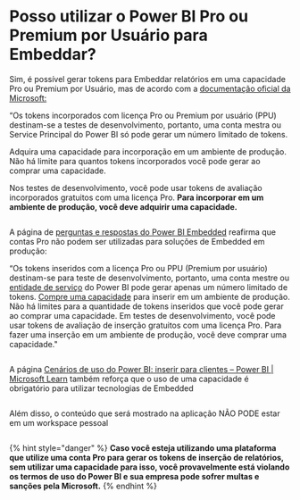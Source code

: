 # Posso utilizar o Power BI Pro ou Premium por Usuário para Embeddar?

Sim, é possível gerar tokens para Embeddar relatórios em uma capacidade Pro ou Premium por Usuário, mas de acordo com a [documentação oficial da Microsoft:](https://learn.microsoft.com/pt-br/power-bi/developer/embedded/move-to-production)

“Os tokens incorporados com licença Pro ou Premium por usuário (PPU) destinam-se a testes de desenvolvimento, portanto, uma conta mestra ou Service Principal do Power BI só pode gerar um número limitado de tokens.

Adquira uma capacidade para incorporação em um ambiente de produção. Não há limite para quantos tokens incorporados você pode gerar ao comprar uma capacidade.

Nos testes de desenvolvimento, você pode usar tokens de avaliação incorporados gratuitos com uma licença Pro. **Para incorporar em um ambiente de produção, você deve adquirir uma capacidade.**

<figure><img src="https://powerembedded.com.br/wp-content/uploads/2024/05/Power-Embedded-Mover-aplicacao-para-producao.png" alt=""><figcaption></figcaption></figure>

A página de [perguntas e respostas do Power BI Embedded](https://learn.microsoft.com/pt-br/power-bi/developer/embedded/embedded-faq#quantos-tokens-inseridos-posso-criar-) reafirma que contas Pro não podem ser utilizadas para soluções de Embedded em produção:

“Os tokens inseridos com a licença Pro ou PPU (Premium por usuário) destinam-se para teste de desenvolvimento, portanto, uma conta mestre ou [entidade de serviço](https://learn.microsoft.com/pt-br/power-bi/developer/embedded/embed-service-principal) do Power BI pode gerar apenas um número limitado de tokens. [Compre uma capacidade](https://learn.microsoft.com/pt-br/power-bi/developer/embedded/embedded-faq#technical) para inserir em um ambiente de produção. Não há limites para a quantidade de tokens inseridos que você pode gerar ao comprar uma capacidade. Em testes de desenvolvimento, você pode usar tokens de avaliação de inserção gratuitos com uma licença Pro. Para fazer uma inserção em um ambiente de produção, você deve comprar uma capacidade."

<figure><img src="https://powerembedded.com.br/wp-content/uploads/2024/08/Power-Embedded-Guias-para-uso-da-licenca-de-Embedded-3.png" alt=""><figcaption></figcaption></figure>

&#x20;

A página [Cenários de uso do Power BI: inserir para clientes – Power BI | Microsoft Learn](https://learn.microsoft.com/pt-br/power-bi/guidance/powerbi-implementation-planning-usage-scenario-embed-for-your-customers#licensing) também reforça que o uso de uma capacidade é obrigatório para utilizar tecnologias de Embedded

<figure><img src="https://powerembedded.com.br/wp-content/uploads/2024/08/Power-Embedded-Guias-para-uso-da-licenca-de-Embedded.png" alt=""><figcaption></figcaption></figure>



Além disso, o conteúdo que será mostrado na aplicação NÃO PODE estar em um workspace pessoal

<figure><img src="https://powerembedded.com.br/wp-content/uploads/2024/08/Power-Embedded-Guias-para-uso-da-licenca-de-Embedded-4.png" alt=""><figcaption></figcaption></figure>

{% hint style="danger" %}
**Caso você esteja utilizando uma plataforma que utilize uma conta Pro para gerar os tokens de inserção de relatórios, sem utilizar uma capacidade para isso, você provavelmente está violando os termos de uso do Power BI e sua empresa pode sofrer multas e sanções pela Microsoft.**
{% endhint %}
